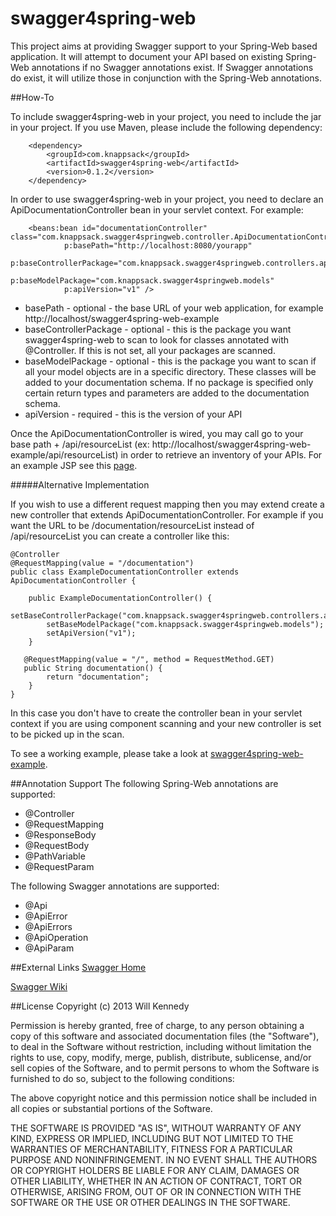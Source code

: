 swagger4spring-web
==================

This project aims at providing Swagger support to your Spring-Web based application.  It will attempt to document your API based on existing Spring-Web annotations if no Swagger annotations exist.  If Swagger annotations do exist, it will utilize those in conjunction with the Spring-Web annotations.

##How-To

To include swagger4spring-web in your project, you need to include the jar in your project.  If you use Maven, please include the following dependency:

        <dependency>
            <groupId>com.knappsack</groupId>
            <artifactId>swagger4spring-web</artifactId>
            <version>0.1.2</version>
        </dependency>


In order to use swagger4spring-web in your project, you need to declare an ApiDocumentationController bean in your
servlet context.  For example:

        <beans:bean id="documentationController" class="com.knappsack.swagger4springweb.controller.ApiDocumentationController"
                p:basePath="http://localhost:8080/yourapp"
                p:baseControllerPackage="com.knappsack.swagger4springweb.controllers.api"
                p:baseModelPackage="com.knappsack.swagger4springweb.models"
                p:apiVersion="v1" />

* basePath - optional - the base URL of your web application, for example http://localhost/swagger4spring-web-example
* baseControllerPackage - optional - this is the package you want swagger4spring-web to scan to look for classes annotated with @Controller.  If this is not set, all your packages are scanned.
* baseModelPackage - optional - this is the package you want to scan if all your model objects are in a specific directory.  These classes will be added to your documentation schema.  If no package is specified only certain return types and parameters are added to the documentation schema.
* apiVersion - required - this is the version of your API

Once the ApiDocumentationController is wired, you may call go to your base path + /api/resourceList (ex: http://localhost/swagger4spring-web-example/api/resourceList) in order to retrieve an inventory of your APIs.  For an example JSP see this [page](https://github.com/wkennedy/swagger4spring-web-example/blob/master/src/main/webapp/WEB-INF/views/documentation.jsp).

#####Alternative Implementation

If you wish to use a different request mapping then you may extend create a new controller that extends ApiDocumentationController.  For example if you want the URL to be /documentation/resourceList instead of /api/resourceList you can create a controller like this:

    @Controller
    @RequestMapping(value = "/documentation")
    public class ExampleDocumentationController extends ApiDocumentationController {

        public ExampleDocumentationController() {
            setBaseControllerPackage("com.knappsack.swagger4springweb.controllers.api");
            setBaseModelPackage("com.knappsack.swagger4springweb.models");
            setApiVersion("v1");
        }

       @RequestMapping(value = "/", method = RequestMethod.GET)
       public String documentation() {
            return "documentation";
        }
    }

In this case you don't have to create the controller bean in your servlet context if you are using component scanning and your new controller is set to be picked up in the scan.

To see a working example, please take a look at [swagger4spring-web-example](https://github.com/wkennedy/swagger4spring-web-example/ "swagger4spring-web-example").

##Annotation Support
The following Spring-Web annotations are supported:

* @Controller
* @RequestMapping
* @ResponseBody
* @RequestBody
* @PathVariable
* @RequestParam

The following Swagger annotations are supported:

* @Api
* @ApiError
* @ApiErrors
* @ApiOperation
* @ApiParam

##External Links
[Swagger Home](http://developers.helloreverb.com/swagger/ "Swagger Home")

[Swagger Wiki](https://github.com/wordnik/swagger-core/wiki "Swagger Wiki")


##License
Copyright (c) 2013 Will Kennedy

Permission is hereby granted, free of charge, to any person obtaining a copy of this software and associated documentation files (the "Software"), to deal in the Software without restriction, including without limitation the rights to use, copy, modify, merge, publish, distribute, sublicense, and/or sell copies of the Software, and to permit persons to whom the Software is furnished to do so, subject to the following conditions:

The above copyright notice and this permission notice shall be included in all copies or substantial portions of the Software.

THE SOFTWARE IS PROVIDED "AS IS", WITHOUT WARRANTY OF ANY KIND, EXPRESS OR IMPLIED, INCLUDING BUT NOT LIMITED TO THE WARRANTIES OF MERCHANTABILITY, FITNESS FOR A PARTICULAR PURPOSE AND NONINFRINGEMENT. IN NO EVENT SHALL THE AUTHORS OR COPYRIGHT HOLDERS BE LIABLE FOR ANY CLAIM, DAMAGES OR OTHER LIABILITY, WHETHER IN AN ACTION OF CONTRACT, TORT OR OTHERWISE, ARISING FROM, OUT OF OR IN CONNECTION WITH THE SOFTWARE OR THE USE OR OTHER DEALINGS IN THE SOFTWARE.
